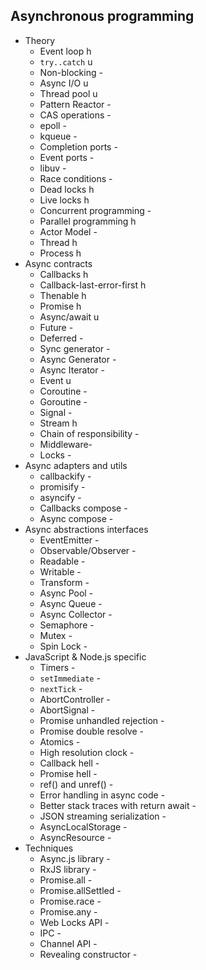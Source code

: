 ## Asynchronous programming

- Theory
  - Event loop h
  - `try..catch` u
  - Non-blocking -
  - Async I/O u
  - Thread pool u
  - Pattern Reactor -
  - CAS operations -
  - epoll -
  - kqueue -
  - Completion ports - 
  - Event ports -
  - libuv -
  - Race conditions -
  - Dead locks h
  - Live locks h
  - Concurrent programming -
  - Parallel programming h
  - Actor Model -
  - Thread h
  - Process h
- Async contracts
  - Callbacks h
  - Callback-last-error-first h
  - Thenable h
  - Promise h
  - Async/await u
  - Future -
  - Deferred -
  - Sync generator -
  - Async Generator -
  - Async Iterator -
  - Event u
  - Coroutine - 
  - Goroutine -
  - Signal -
  - Stream h
  - Chain of responsibility -
  - Middleware-
  - Locks -
- Async adapters and utils
  - callbackify -
  - promisify -
  - asyncify -
  - Callbacks compose -
  - Async compose -
- Async abstractions interfaces
  - EventEmitter -
  - Observable/Observer -
  - Readable -
  - Writable -
  - Transform - 
  - Async Pool -
  - Async Queue -
  - Async Collector -
  - Semaphore -
  - Mutex -
  - Spin Lock -
- JavaScript & Node.js specific
  - Timers -
  - `setImmediate` -
  - `nextTick` -
  - AbortController -
  - AbortSignal -
  - Promise unhandled rejection -
  - Promise double resolve -
  - Atomics -
  - High resolution clock -
  - Callback hell -
  - Promise hell -
  - ref() and unref() -
  - Error handling in async code -
  - Better stack traces with return await -
  - JSON streaming serialization -
  - AsyncLocalStorage -
  - AsyncResource -
- Techniques
  - Async.js library -
  - RxJS library - 
  - Promise.all -
  - Promise.allSettled -
  - Promise.race -
  - Promise.any -
  - Web Locks API -
  - IPC -
  - Channel API -
  - Revealing constructor -

